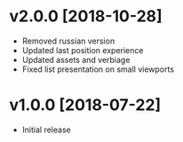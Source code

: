 # v2.0.0 [2018-10-28]
- Removed russian version
- Updated last position experience
- Updated assets and verbiage
- Fixed list presentation on small viewports

# v1.0.0 [2018-07-22]
- Initial release
